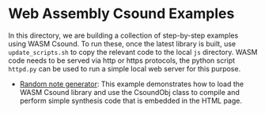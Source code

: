 Web Assembly Csound Examples
===============

In this directory, we are building a collection of step-by-step examples using WASM Csound. To run these,
once the latest library is built, use `update_scripts.sh` to copy the relevant code to the local `js` directory.
WASM code needs to be served via http or https protocols, the python script `httpd.py` can be used to run
a simple local web server for this purpose.

* [Random note generator](https://github.com/csound/csound/blob/develop/emscripten/wasm/RandomGenerator.html):
This example demonstrates how to load the WASM Csound library and use the CsoundObj class to compile and perform 
simple synthesis code that is embedded in the HTML page.
